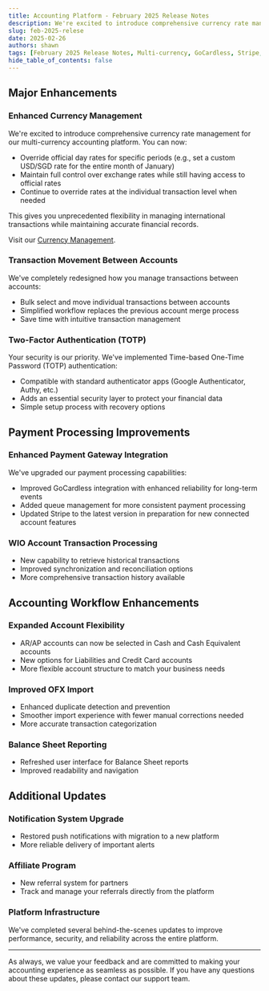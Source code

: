 ```yaml
---
title: Accounting Platform - February 2025 Release Notes
description: We're excited to introduce comprehensive currency rate management for our multi-currency accounting platform.
slug: feb-2025-relese
date: 2025-02-26
authors: shawn
tags: [February 2025 Release Notes, Multi-currency, GoCardless, Stripe, Accounting]
hide_table_of_contents: false
---
```


## Major Enhancements

### Enhanced Currency Management 
We're excited to introduce comprehensive currency rate management for our multi-currency accounting platform. You can now:
- Override official day rates for specific periods (e.g., set a custom USD/SGD rate for the entire month of January)
- Maintain full control over exchange rates while still having access to official rates
- Continue to override rates at the individual transaction level when needed

This gives you unprecedented flexibility in managing international transactions while maintaining accurate financial records.

Visit our [Currency Management](/docs/Settings-Configurations/currency-management.md).

### Transaction Movement Between Accounts
We've completely redesigned how you manage transactions between accounts:
- Bulk select and move individual transactions between accounts
- Simplified workflow replaces the previous account merge process
- Save time with intuitive transaction management

### Two-Factor Authentication (TOTP)
Your security is our priority. We've implemented Time-based One-Time Password (TOTP) authentication:
- Compatible with standard authenticator apps (Google Authenticator, Authy, etc.)
- Adds an essential security layer to protect your financial data
- Simple setup process with recovery options

## Payment Processing Improvements

### Enhanced Payment Gateway Integration
We've upgraded our payment processing capabilities:
- Improved GoCardless integration with enhanced reliability for long-term events
- Added queue management for more consistent payment processing
- Updated Stripe to the latest version in preparation for new connected account features

### WIO Account Transaction Processing
- New capability to retrieve historical transactions
- Improved synchronization and reconciliation options
- More comprehensive transaction history available

## Accounting Workflow Enhancements

### Expanded Account Flexibility
- AR/AP accounts can now be selected in Cash and Cash Equivalent accounts
- New options for Liabilities and Credit Card accounts
- More flexible account structure to match your business needs

### Improved OFX Import
- Enhanced duplicate detection and prevention
- Smoother import experience with fewer manual corrections needed
- More accurate transaction categorization

### Balance Sheet Reporting
- Refreshed user interface for Balance Sheet reports
- Improved readability and navigation

## Additional Updates

### Notification System Upgrade
- Restored push notifications with migration to a new platform
- More reliable delivery of important alerts

### Affiliate Program
- New referral system for partners
- Track and manage your referrals directly from the platform

### Platform Infrastructure
We've completed several behind-the-scenes updates to improve performance, security, and reliability across the entire platform.

---

As always, we value your feedback and are committed to making your accounting experience as seamless as possible. If you have any questions about these updates, please contact our support team.